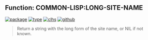 ## Function: COMMON-LISP:LONG-SITE-NAME
[![package](https://img.shields.io/badge/Package-COMMON--LISP-5f9ea0.svg?style=social&colorA=999999)](../) [![type](https://img.shields.io/badge/Type-Function-5f9ea0.svg?style=social&colorA=999999)](../#function) [![clhs](https://img.shields.io/badge/CLHS-LONG--SITE--NAME-5f9ea0.svg?style=social&colorA=999999)](http://www.lispworks.com/documentation/HyperSpec/Body/f_short_.htm) [![github](https://img.shields.io/badge/GitHub-View_the_source-5f9ea0.svg?style=social&colorA=999999&logo=github)](https://github.com/sbcl/sbcl/blob/master/src/code/target-misc.lisp/) 

> Return a string with the long form of the site name, or NIL if not known.

